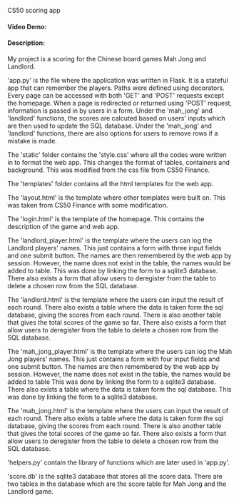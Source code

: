 CS50 scoring app
#### Video Demo:
#### Description:
My project is a scoring for the Chinese board games Mah Jong and Landlord.

'app.py' is the file where the application was written in Flask. It is a stateful app that can remember the players. Paths were defined using decorators. Every page can be accessed with both 'GET' and 'POST' requests except the homepage. When a page is redirected or returned using 'POST' request, information is passed in by users in a form. Under the 'mah_jong' and 'landlord' functions, the scores are calcuted based on users' inputs which are then used to update the SQL database. Under the 'mah_jong' and 'landlord' functions, there are also options for users to remove rows if a mistake is made.

The 'static' folder contains the 'style.css' where all the codes were written in to format the web app. This changes the format of tables, containers and background. This was modified from the css file from CS50 Finance.

The 'templates' folder contains all the html templates for the web app.

The 'layout.html' is the template where other templates were built on. This was taken from CS50 Finance with some modification.

The 'login.html' is the template of the homepage. This contains the description of the game and web app.

The 'landlord_player.html' is the template where the users can log the Landlord players' names. This just contains a form with three input fields and one submit button. The names are then remembered by the web app by session. However, the name does not exist in the table, the names would be added to table. This was done by linking the form to a sqlite3 database. There also exists a form that allow users to deregister from the table to delete a chosen row from the SQL database.

The 'landlord.html' is the template where the users can input the result of each round. There also exists a table where the data is taken form the sql database, giving the scores from each round. There is also another table that gives the total scores of the game so far. There also exists a form that allow users to deregister from the table to delete a chosen row from the SQL database.


The 'mah_jong_player.html' is the template where the users can log the Mah Jong players' names. This just contains a form with four input fields and one submit button. The names are then remembered by the web app by session. However, the name does not exist in the table, the names would be added to table This was done by linking the form to a sqlite3 database. There also exists a table where the data is taken form the sql database. This was done by linking the form to a sqlite3 database.

The 'mah_jong.html' is the template where the users can input the result of each round. There also exists a table where the data is taken form the sql database, giving the scores from each round. There is also another table that gives the total scores of the game so far. There also exists a form that allow users to deregister from the table to delete a chosen row from the SQL database.

'helpers.py' contain the library of functions which are later used in 'app.py'.

'score.db' is the sqlite3 database that stores all the score data. There are two tables in the database which are the score table for Mah Jong and the Landlord game.


